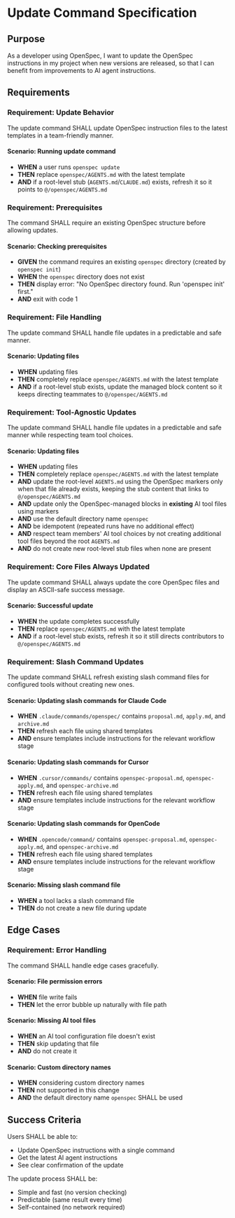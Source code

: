 # Update Command Specification

## Purpose

As a developer using OpenSpec, I want to update the OpenSpec instructions in my project when new versions are released, so that I can benefit from improvements to AI agent instructions.
## Requirements
### Requirement: Update Behavior
The update command SHALL update OpenSpec instruction files to the latest templates in a team-friendly manner.

#### Scenario: Running update command
- **WHEN** a user runs `openspec update`
- **THEN** replace `openspec/AGENTS.md` with the latest template
- **AND** if a root-level stub (`AGENTS.md`/`CLAUDE.md`) exists, refresh it so it points to `@/openspec/AGENTS.md`

### Requirement: Prerequisites

The command SHALL require an existing OpenSpec structure before allowing updates.

#### Scenario: Checking prerequisites

- **GIVEN** the command requires an existing `openspec` directory (created by `openspec init`)
- **WHEN** the `openspec` directory does not exist
- **THEN** display error: "No OpenSpec directory found. Run 'openspec init' first."
- **AND** exit with code 1

### Requirement: File Handling
The update command SHALL handle file updates in a predictable and safe manner.

#### Scenario: Updating files
- **WHEN** updating files
- **THEN** completely replace `openspec/AGENTS.md` with the latest template
- **AND** if a root-level stub exists, update the managed block content so it keeps directing teammates to `@/openspec/AGENTS.md`

### Requirement: Tool-Agnostic Updates
The update command SHALL handle file updates in a predictable and safe manner while respecting team tool choices.

#### Scenario: Updating files

- **WHEN** updating files
- **THEN** completely replace `openspec/AGENTS.md` with the latest template
- **AND** update the root-level `AGENTS.md` using the OpenSpec markers only when that file already exists, keeping the stub content that links to `@/openspec/AGENTS.md`
- **AND** update only the OpenSpec-managed blocks in **existing** AI tool files using markers
- **AND** use the default directory name `openspec`
- **AND** be idempotent (repeated runs have no additional effect)
- **AND** respect team members' AI tool choices by not creating additional tool files beyond the root `AGENTS.md`
- **AND** do not create new root-level stub files when none are present

### Requirement: Core Files Always Updated
The update command SHALL always update the core OpenSpec files and display an ASCII-safe success message.

#### Scenario: Successful update
- **WHEN** the update completes successfully
- **THEN** replace `openspec/AGENTS.md` with the latest template
- **AND** if a root-level stub exists, refresh it so it still directs contributors to `@/openspec/AGENTS.md`

### Requirement: Slash Command Updates
The update command SHALL refresh existing slash command files for configured tools without creating new ones.

#### Scenario: Updating slash commands for Claude Code
- **WHEN** `.claude/commands/openspec/` contains `proposal.md`, `apply.md`, and `archive.md`
- **THEN** refresh each file using shared templates
- **AND** ensure templates include instructions for the relevant workflow stage

#### Scenario: Updating slash commands for Cursor
- **WHEN** `.cursor/commands/` contains `openspec-proposal.md`, `openspec-apply.md`, and `openspec-archive.md`
- **THEN** refresh each file using shared templates
- **AND** ensure templates include instructions for the relevant workflow stage

#### Scenario: Updating slash commands for OpenCode
- **WHEN** `.opencode/command/` contains `openspec-proposal.md`, `openspec-apply.md`, and `openspec-archive.md`
- **THEN** refresh each file using shared templates
- **AND** ensure templates include instructions for the relevant workflow stage

#### Scenario: Missing slash command file
- **WHEN** a tool lacks a slash command file
- **THEN** do not create a new file during update

## Edge Cases

### Requirement: Error Handling

The command SHALL handle edge cases gracefully.

#### Scenario: File permission errors

- **WHEN** file write fails
- **THEN** let the error bubble up naturally with file path

#### Scenario: Missing AI tool files

- **WHEN** an AI tool configuration file doesn't exist
- **THEN** skip updating that file
- **AND** do not create it

#### Scenario: Custom directory names

- **WHEN** considering custom directory names
- **THEN** not supported in this change
- **AND** the default directory name `openspec` SHALL be used

## Success Criteria

Users SHALL be able to:
- Update OpenSpec instructions with a single command
- Get the latest AI agent instructions
- See clear confirmation of the update

The update process SHALL be:
- Simple and fast (no version checking)
- Predictable (same result every time)
- Self-contained (no network required)
